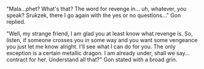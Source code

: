 "Mala...phet? What's that? The word for revenge in... uh, whatever, you speak? Srukzek, there I go again with the yes or no questions..." Gon replied.

"Well, my strange friend, I am glad you at least know what revenge is. So, listen, if someone crosses you in some way and you want some vengeance you just let me know alright. I'll see what I can do for you. The only exception is a certain metallic dragon. I am already under, shall we say... contract for her. Understand all that?" Gon stated with a broad grin.